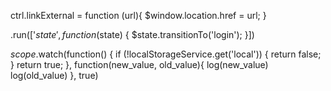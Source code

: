 ctrl.linkExternal = function (url){
  $window.location.href = url;
}

.run(['$state',
      function($state) {
          $state.transitionTo('login');
}])


$scope.$watch(function() {
  if (!localStorageService.get('local')) {
    return false;
  }
  return true;
}, function(new_value, old_value){
  log(new_value)
  log(old_value)
}, true)
